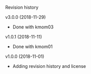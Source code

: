 Revision history

v3.0.0 (2018-11-29)

* Done with kmom03


v1.0.1 (2018-11-11)

* Done with kmom01

v1.0.0 (2018-11-01)

* Adding revision history and license
